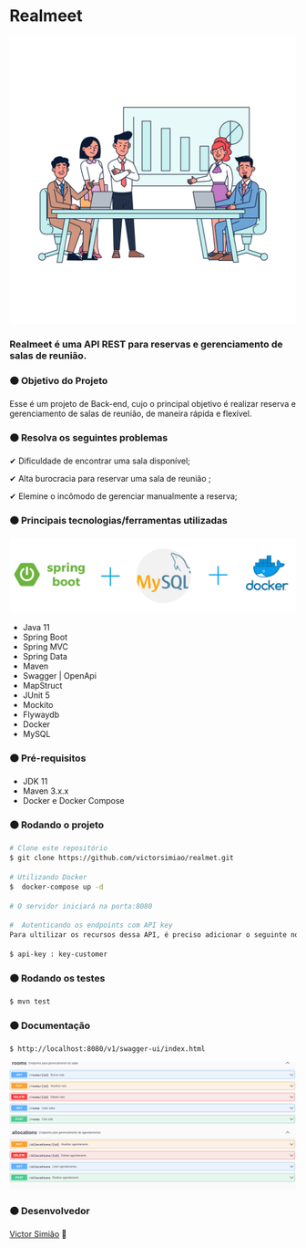 # Realmeet
![room](imagens/room.png "room")

### Realmeet é uma API REST para reservas e gerenciamento de salas de reunião.

### 🟠 Objetivo do Projeto

Esse é um projeto de Back-end, cujo o principal objetivo é realizar reserva e gerenciamento de salas de reunião, de maneira rápida e flexível.

### 🟠 Resolva os seguintes problemas

✔ Dificuldade de encontrar uma sala disponível;

✔ Alta burocracia para reservar uma sala de reunião ;

✔  Elemine o incômodo de gerenciar manualmente a reserva;

### 🟠 Principais tecnologias/ferramentas utilizadas
![tecnologias](imagens/tec.png "tecnologias")
- Java 11
- Spring Boot
- Spring MVC
- Spring Data
- Maven
- Swagger | OpenApi
- MapStruct
- JUnit 5
- Mockito
- Flywaydb
- Docker
- MySQL


### 🟠 Pré-requisitos

- JDK 11
- Maven 3.x.x
- Docker e Docker Compose
### 🟠 Rodando o projeto
```bash
# Clone este repositório
$ git clone https://github.com/victorsimiao/realmet.git

# Utilizando Docker
$  docker-compose up -d

# O servidor iniciará na porta:8080

#  Autenticando os endpoints com API key
Para ultilizar os recursos dessa API, é preciso adicionar o seguinte no Header da Request: 

$ api-key : key-customer

```
### 🟠 Rodando os testes
```bash
$ mvn test
```
### 🟠 Documentação
```bash
$ http://localhost:8080/v1/swagger-ui/index.html
```
![swagger](imagens/swagger.png "swagger")

### 🟠 Desenvolvedor
[Victor Simião](https://www.linkedin.com/in/victorsreis/) 🚀